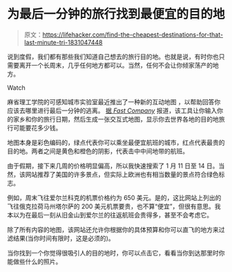 # 为最后一分钟的旅行找到最便宜的目的地

> 原文：<https://lifehacker.com/find-the-cheapest-destinations-for-that-last-minute-tri-1831047448>

说到度假，我们都有那些我们知道自己想去的旅行目的地。也就是说，有时你也只需要离开一个长周末，几乎任何地方都可以。当然，任何不会让你倾家荡产的地方。

Watch

麻省理工学院的可感知城市实验室最近推出了一种新的互动地图 ，以帮助回答你应该去哪里进行最后一分钟的逃离。 [据 *Fast Company*](https://www.fastcompany.com/90279510/these-are-the-cheapest-cities-to-escape-to-right-now?partner=feedburner&utm_source=feedburner&utm_medium=feed&utm_campaign=feedburner+fastcompany&utm_content=feedburner) 报道，该工具让你输入你的家乡和你的旅行日期，然后生成一张交互式地图，显示你去世界各地的目的地旅行可能要花多少钱。

地图本身是彩色编码的，绿点代表你可以乘坐最便宜航班的城市，红点代表最贵的目的地。两者之间是黄色和橙色的阴影，代表击中中间地带的航班。

由于假期，接下来几周的价格明显偏高，所以我快速搜索了 1 月 11 日至 14 日。当然，该网站推荐了美国的许多景点，但实际上欧洲也有相当数量的景点符合绿色标志。

例如，周末飞往爱尔兰科克的机票价格约为 650 美元。是的，这比网站上列出的飞往俄克拉荷马州塔尔萨的 200 美元机票要贵，也不算“便宜”，但很有意思。我本以为在最后一刻从旧金山到爱尔兰的往返航班会贵得多，甚至不会考虑它。

除了所有内容的地图，该网站还允许你根据你的具体预算和你可以直飞的地方来过滤结果(当你时间有限时，这是必须的)。

当你找到一个你觉得很吸引人的目的地时，你可以点击它，看看当你到达那里时你能做些什么的照片。